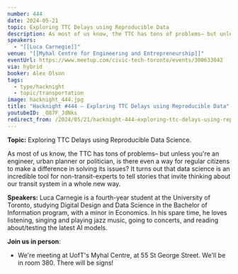 ```yaml
---
number: 444
date: 2024-05-21
topic: Exploring TTC Delays using Reproducible Data
description: As most of us know, the TTC has tons of problems– but unless you're an engineer, urban planner or politician, is there even a way for regular citizens to make a difference in solving its issues? It turns out that data science is an incredible tool for non-transit-experts to tell stories that invite thinking about our transit system in a whole new way.
speakers:
  - "[[Luca Carnegie]]"
venue: "[[Myhal Centre for Engineering and Entrepreneurship]]"
eventUrl: https://www.meetup.com/civic-tech-toronto/events/300633042
via: hybrid
booker: Alex Olson
tags:
  - type/hacknight
  - topic/transportation
image: hacknight_444.jpg
title: "Hacknight #444 – Exploring TTC Delays using Reproducible Data"
youtubeID: _O87F_JdNks
redirect_from: /2024/05/21/hacknight-444-exploring-ttc-delays-using-reproducible-data-with-luca-carnegie/
---
```


**Topic:** Exploring TTC Delays using Reproducible Data Science.

As most of us know, the TTC has tons of problems– but unless you're an engineer, urban planner or politician, is there even a way for regular citizens to make a difference in solving its issues? It turns out that data science is an incredible tool for non-transit-experts to tell stories that invite thinking about our transit system in a whole new way.

**Speakers:** Luca Carnegie is a fourth-year student at the University of Toronto, studying Digital Design and Data Science in the Bachelor of Information program, with a minor in Economics. In his spare time, he loves listening, singing and playing jazz music, going to concerts, and reading about/testing the latest AI models.

**Join us in person**:

* We're meeting at UofT's Myhal Centre, at 55 St George Street. We'll be in room 380. There will be signs!

